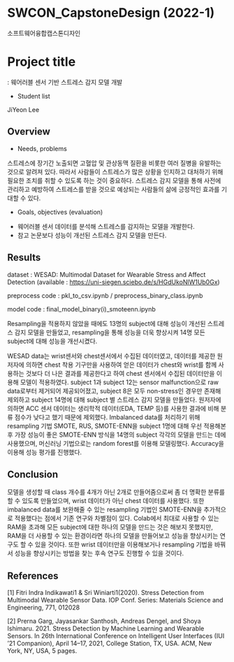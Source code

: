 # SWCON_CapstoneDesign (2022-1)
소프트웨어융합캡스톤디자인
# Project title
: 웨어러블 센서 기반 스트레스 감지 모델 개발

* Student list

JiYeon Lee

## Overview
* Needs, problems

스트레스에 장기간 노출되면 고혈압 및 관상동맥 질환을 비롯한 여러 질병을 유발하는 것으로 알려져 있다. 따라서 사람들이 스트레스가 많은 상황을 인지하고 대처하기 위해 필요한 조치를 취할 수 있도록 하는 것이 중요하다. 스트레스 감지 모델을 통해 사전에 관리하고 예방하여 스트레스를 받을 것으로 예상되는 사람들의 삶에 긍정적인 효과를 기대할 수 있다.

* Goals, objectives (evaluation)

- 웨어러블 센서 데이터를 분석해 스트레스를 감지하는 모델을 개발한다. 
- 참고 논문보다 성능이 개선된 스트레스 감지 모델을 만든다.

## Results

dataset : WESAD: Multimodal Dataset for Wearable Stress and Affect Detection (available : https://uni-siegen.sciebo.de/s/HGdUkoNlW1Ub0Gx)

preprocess code : pkl_to_csv.ipynb / preprocess_binary_class.ipynb

model code : final_model_binary(i)_smoteenn.ipynb


Resampling을 적용하지 않았을 때에도 13명의 subject에 대해 성능이 개선된 스트레스 감지 모델을 만들었고, resampling을 통해 성능을 더욱 향상시켜 14명 모든 subject에 대해 성능을 개선시켰다.

WESAD data는 wrist센서와 chest센서에서 수집된 데이터였고, 데이터를 제공한 원 저자에 의하면 chest 착용 기구만을 사용하여 얻은 데이터가 chest와 wrist를 함께 사용하는 것보다 더 나은 결과를 제공한다고 하여 chest 센서에서 수집된 데이터만을 이용해 모델이 적용하였다. subject 1과 subject 12는 sensor malfunction으로 raw data로부터 제거되어 제공되어졌고, subject 8은 모두 non-stress인 경우만 존재해 제외하고 subject 14명에 대해 subject 별 스트레스 감지 모델을 만들었다. 원저자에 의하면 ACC 센서 데이터는 생리학적 데이터(EDA, TEMP 등)를 사용한 결과에 비해 분류 점수가 낮다고 했기 때문에 제외했다. Imbalanced data를 처리하기 위해 resampling 기법 SMOTE, RUS, SMOTE-ENN을 subject 1명에 대해 우선 적용해본 후 가장 성능이 좋은 SMOTE-ENN 방식을 14명의 subject 각각의 모델을 만드는 데에 사용했으며, 머신러닝 기법으로는 random forest를 이용해 모델링했다. Accuracy을 이용해 성능 평가를 진행했다.

## Conclusion
모델을 생성할 때 class 개수를 4개가 아닌 2개로 만들어줌으로써 좀 더 명확한 분류를 할 수 있도록 만들었으며, wrist 데이터가 아닌 chest 데이터를 사용했다. 또한 imbalanced data를 보완해줄 수 있는 resampling 기법인 SMOTE-ENN을 추가적으로 적용했다는 점에서 기존 연구와 차별점이 있다. Colab에서 최대로 사용할 수 있는 RAM을 초과해 모든 subject에 대한 하나의 모델을 만드는 것은 해보지 못했지만, RAM을 더 사용할 수 있는 환경이라면 하나의 모델을 만들어보고 성능을 향상시키는 연구도 할 수 있을 것이다. 또한 wrist 데이터만을 이용해보거나 resampling 기법을 바꿔서 성능을 향상시키는 방법을 찾는 후속 연구도 진행할 수 있을 것이다.

## References
[1] Fitri Indra Indikawati1 & Sri Winiarti1(2020). Stress Detection from Multimodal Wearable Sensor Data. IOP Conf. Series: Materials Science and Engineering, 771, 012028

[2] Prerna Garg, Jayasankar Santhosh, Andreas Dengel, and Shoya Ishimaru. 2021. Stress Detection by Machine Learning and Wearable Sensors. In 26th International Conference on Intelligent User Interfaces (IUI ’21 Companion), April 14–17, 2021, College Station, TX, USA. ACM, New York, NY, USA, 5 pages.
